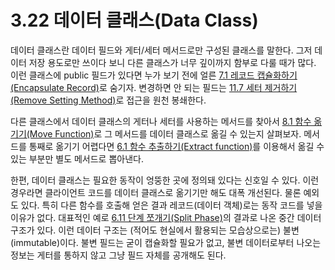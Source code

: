 # 3.22 데이터 클래스(Data Class)
데이터 클래스란 데이터 필드와 게터/세터 메서드로만 구성된 클래스를 말한다. 그저 데이터 저장 용도로만 쓰이다 보니 다른 클래스가 너무 깊이까지 함부로 다룰 때가 많다. 이런 클래스에 public 필드가 있다면 누가 보기 전에 얼른 [7.1 레코드 캡슐화하기(Encapsulate Record)](https://github.com/wonder13662/refactoring-v2/blob/writing/chapter07/7-1.md)로 숨기자. 변경하면 안 되는 필드는 [11.7 세터 제거하기(Remove Setting Method)](https://github.com/wonder13662/refactoring-v2/blob/writing/chapter11/11-7.md)로 접근을 원천 봉쇄한다.

다른 클래스에서 데이터 클래스의 게터나 세터를 사용하는 메서드를 찾아서 [8.1 함수 옮기기(Move Function)](https://github.com/wonder13662/refactoring-v2/blob/writing/chapter08/8-1.md)로 그 메서드를 데이터 클래스로 옮길 수 있는지 살펴보자. 메서드를 통째로 옮기기 어렵다면 [6.1 함수 추출하기(Extract function)](https://github.com/wonder13662/refactoring-v2/blob/writing/chapter06/6-1.md)를 이용해서 옮길 수 있는 부분만 별도 메서드로 뽑아낸다.

한편, 데이터 클래스는 필요한 동작이 엉뚱한 곳에 정의돼 있다는 신호일 수 있다. 이런 경우라면 클라이언트 코드를 데이터 클래스로 옮기기만 해도 대폭 개선된다. 물론 예외도 있다. 특히 다른 함수를 호출해 얻은 결과 레코드(데이터 객체)로는 동작 코드를 넣을 이유가 없다. 대표적인 예로 [6.11 단계 쪼개기(Split Phase)](https://github.com/wonder13662/refactoring-v2/blob/writing/chapter06/6-11.md)의 결과로 나온 중간 데이터 구조가 있다. 이런 데이터 구조는 (적어도 현실에서 활용되는 모습상으로는) 불변(immutable)이다. 불변 필드는 굳이 캡슐화할 필요가 없고, 불변 데이터로부터 나오는 정보는 게터를 통하지 않고 그냥 필드 자체를 공개해도 된다.